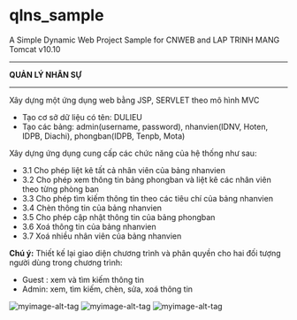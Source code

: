 # qlns_sample
A Simple Dynamic Web Project Sample for CNWEB and LAP TRINH MANG
<br>
Tomcat v10.10
*******************
**QUẢN LÝ NHÂN SỰ**
*******************
Xây dựng một ứng dụng web bằng JSP, SERVLET theo mô hình MVC
+ Tạo cơ sở dữ liệu có tên: DULIEU
+ Tạo các bảng: admin(username, password), nhanvien(IDNV, Hoten, IDPB, Diachi), phongban(IDPB, Tenpb, Mota)

Xây dựng ứng dụng cung cấp các chức năng của hệ thống như sau:
- 3.1 Cho phép liệt kê tất cả nhân viên của bảng nhanvien
- 3.2 Cho phép xem thông tin bảng phongban và liệt kê các nhân viên theo từng phòng ban
- 3.3 Cho phép tìm kiếm thông tin theo các tiêu chí của bảng nhanvien
- 3.4 Chèn thông tin của bảng nhanvien
- 3.5 Cho phép cập nhật thông tin của bảng phongban
- 3.6 Xoá thông tin của bảng nhanvien
- 3.7 Xoá nhiều nhân viên của bảng nhanvien

**Chú ý:** Thiết kế lại giao diện chương trình và phân quyền cho hai đối tượng người dùng
trong chương trình:
* Guest : xem và tìm kiếm thông tin
* Admin: xem, tìm kiếm, chèn, sửa, xoá thông tin

![myimage-alt-tag](https://ibb.co/tC2z4jH)
![myimage-alt-tag](https://ibb.co/Bq6Bf8d)
![myimage-alt-tag](https://ibb.co/qRc12WP)
